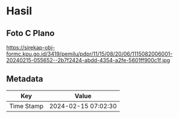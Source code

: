 # Hasil

## Foto C Plano

https://sirekap-obj-formc.kpu.go.id/3419/pemilu/pdpr/11/15/08/20/06/1115082006001-20240215-055652--2b7f2424-abdd-4354-a2fe-5601ff900c1f.jpg


## Metadata

| Key        | Value               |
| ---------- | ------------------- |
| Time Stamp | 2024-02-15 07:02:30 |



